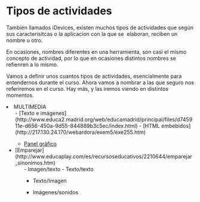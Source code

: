 
# Tipos de actividades

También llamados iDevices, existen muchos tipos de actividades que según sus caracterísitcas o la aplicacion con la que se  elaboran, reciben un nombre u otro.

En ocasiones, nombres diferentes en una herramienta, son casi el mismo concepto de actividad, por lo que en ocasiones distintos nombres se refienren a lo mismo.

Vamos a definir unos cuantos tipos de actividades, esencialmente para entendernos durante el curso. Ahora vamos a nombrar a las que seguro nos referiremos en el curso. Hay más, y las iremos viendo en distintos momentos.

<li>MULTIMEDIA
<ul>
- [Texto e imágenes](http://www.educa2.madrid.org/web/educamadrid/principal/files/d745911e-d656-450a-9d55-844889b3c5ec/index.html)
- [HTML embebidos](http://217.130.24.170/webardora/exem5/exe255.htm)

- [Panel gráfico](http://www.educalim.com/lim32ej/lim32ej.html)

<li>[Emparejar](http://www.educaplay.com/es/recursoseducativos/2210644/emparejar_sinonimos.htm)
<ul>
- Imagen/texto
- Texto/texto

- Texto/Imagen

- Imágenes/sonidos

